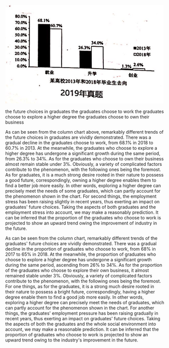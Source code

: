 ![avatar](../pic/2019.png)

the future choices in graduates
the graduates choose to work
the graduates choose to explore a higher degree
the graduates choose to own their business

   As can be seen from the column chart above, remarkably different trends of the future choices in graduates are vividly demonstrated.
There was a gradual decline in the graduates choose to work, from 68.1% in 2018 to 60.7% in 2013. At the meanwhile, the graduates 
who choose to explore a higher degree has undergone a significant growth during the same period, from 26.3% to 34%. As for the graduates 
who choose to own their business almost remain stable under 3%.
   Obviously, a variety of complicated factors contribute to the phenomenon, with the following ones being the foremost.
As for graduates, it is a much strong desire rooted in their nature to possess a good future, correspondingly, owning a higher 
degree enables them to find a better job more easily. In other words, exploring a higher degree can precisely meet the needs of 
some graduates, which can partly account for the phenomenon shown in the chart. For second things, the employment stress has been 
raising slightly in recent years, thus exerting an impact on graduates' future choices.
    Taking the aspects of both graduates and the employment stress into account, we may make a reasonably prediction. It can be inferred 
that the proportion of the graduates who choose to work is projected to show an upward trend owing the improvement of industry in the future.


   
   
   
   
   
   
   
   
   
   
   
   
   
   
   
   
   
   
   
   
   
   
   
   
   
   
   
   
   
   
   
   
   
   
   
   
   
   As can be seen from the column chart, remarkably different trends of the graduates' future choices are vividly demonstrated. 
There was a gradual decline in the proportion of graduates who choose to work, from 68% in 2017 to 65% in 2018. At the meanwhile, 
the proportion of graduates who choose to explore a higher degree has undergone a significant growth during the same period, ascending from 26% 
to 34%. As for the proportion of the graduates who choose to explore their own business, it almost remained stable under 3%.
   Obviously, a variety of complicated factors contribute to the phenomenon, with the following ones being the foremost. 
For one things, as for the graduates, it is a strong much desire rooted in their nature to possess a bright future, correspondingly, 
having a higher degree enable them to find a good job more easily. In other words, exploring a higher degree can precisely meet the 
needs of graduates, which can partly account for the phenomenon shown in the chart. For another things, the graduates' employment 
pressure has been raising gradually in recent years, thus exerting an impact on graduates' future choices.
    Taking the aspects of both the graduates and the whole social environment into account, we may make a reasonable prediction.
It can be inferred that the proportion of graduates who choose to work is projected to show an upward trend owing to the industry's 
improvement in the future. 
